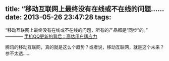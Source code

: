 title: “移动互联网上最终没有在线或不在线的问题…… 
date: 2013-05-26 23:47:28
tags:
---


“移动互联网上最终没有在线或不在线的问题，所有的产品都是“同步”的。”  
	                      ———— [手机QQ更新的背后：高估用户适应力](http://www.chengxuyuans.com/it_industry/61372.html)


腾讯的移动互联网，真的就是这么个趋势？或者说，移动互联网，就是这个未来？参不太透……